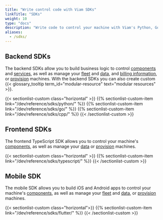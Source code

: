 ```yaml
---
title: "Write control code with Viam SDKs"
linkTitle: "SDKs"
weight: 10
type: "docs"
description: "Write code to control your machine with Viam's Python, Go, TypeScript, Flutter, and C++ SDKs."
aliases:
  - /sdks/
---
```


## Backend SDKs

The backend SDKs allow you to build business logic to control [components](/dev/reference/apis/#component-apis) and [services](/dev/reference/apis/#service-apis), as well as manage your [fleet](/dev/reference/apis/fleet/) and [data](/dev/reference/apis/data-client/), and [billing information](/dev/reference/apis/billing-client/), or [provision](/manage/fleet/provision/setup/) machines.
With the backend SDKs you can also create custom {{< glossary_tooltip term_id="modular-resource" text="modular resources" >}}.

{{< sectionlist-custom class="horizontal" >}}
{{% sectionlist-custom-item link="/dev/reference/sdks/python/" %}}
{{% sectionlist-custom-item link="/dev/reference/sdks/go/" %}}
{{% sectionlist-custom-item link="/dev/reference/sdks/cpp/" %}}
{{< /sectionlist-custom >}}
<br>

## Frontend SDKs

The frontend TypeScript SDK allows you to control your machine's [components](/dev/reference/apis/#component-apis), as well as manage your [data](/dev/reference/apis/data-client/) or [provision](/manage/fleet/provision/setup/) machines.

{{< sectionlist-custom class="horizontal" >}}
{{% sectionlist-custom-item link="/dev/reference/sdks/typescript/" %}}
{{< /sectionlist-custom >}}
<br>

## Mobile SDK

The mobile SDK allows you to build iOS and Android apps to control your machine's [components](/dev/reference/apis/#component-apis), as well as manage your [fleet](/dev/reference/apis/fleet/) and [data](/dev/reference/apis/data-client/), or [provision](/manage/fleet/provision/setup/) machines.

{{< sectionlist-custom class="horizontal">}}
{{% sectionlist-custom-item link="/dev/reference/sdks/flutter/" %}}
{{< /sectionlist-custom >}}
<br>
